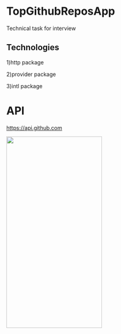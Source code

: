 # TopGithubReposApp

Technical task for interview

## Technologies

1)http package

2)provider package

3)intl package

# API

https://api.github.com

 
<img src="https://user-images.githubusercontent.com/60565601/138296706-e16f1754-b0de-4275-bec4-52a2db80bef7.png" width="250" height="500">
